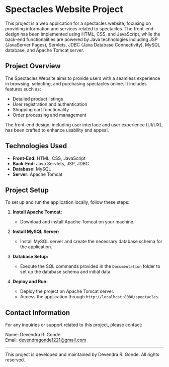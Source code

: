 # Spectacles Website Project

This project is a web application for a spectacles website, focusing on providing information and services related to spectacles. The front-end design has been implemented using HTML, CSS, and JavaScript, while the back-end functionalities are powered by Java technologies including JSP (JavaServer Pages), Servlets, JDBC (Java Database Connectivity), MySQL database, and Apache Tomcat server.

## Project Overview

The Spectacles Website aims to provide users with a seamless experience in browsing, selecting, and purchasing spectacles online. It includes features such as:
- Detailed product listings
- User registration and authentication
- Shopping cart functionality
- Order processing and management

The front-end design, including user interface and user experience (UI/UX), has been crafted to enhance usability and appeal.

## Technologies Used

- **Front-End:** HTML, CSS, JavaScript
- **Back-End:** Java Servlets, JSP, JDBC
- **Database:** MySQL
- **Server:** Apache Tomcat

## Project Setup

To set up and run the application locally, follow these steps:

1. **Install Apache Tomcat:**
   - Download and install Apache Tomcat on your machine.

2. **Install MySQL Server:**
   - Install MySQL server and create the necessary database schema for the application.

3. **Database Setup:**
   - Execute the SQL commands provided in the `Documentation` folder to set up the database schema and initial data.

4. **Deploy and Run:**
   - Deploy the project on Apache Tomcat server.
   - Access the application through `http://localhost:8080/spectacles`.

## Contact Information

For any inquiries or support related to this project, please contact:

Name: Devendra R. Gonde  
Email: devendragonde1221@gmail.com

---

This project is developed and maintained by Devendra R. Gonde. All rights reserved.
